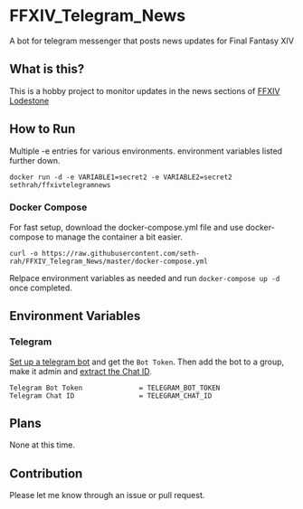 # FFXIV_Telegram_News
A bot for telegram messenger that posts news updates for Final Fantasy XIV

## What is this?

This is a hobby project to monitor updates in the news sections of [FFXIV Lodestone](https://eu.finalfantasyxiv.com/lodestone/)

## How to Run

Multiple -e entries for various environments. environment variables listed further down.

```
docker run -d -e VARIABLE1=secret2 -e VARIABLE2=secret2 sethrah/ffxivtelegramnews
```

### Docker Compose
For fast setup, download the docker-compose.yml file and use docker-compose to manage the container a bit easier.

```
curl -o https://raw.githubusercontent.com/seth-rah/FFXIV_Telegram_News/master/docker-compose.yml
```

Relpace environment variables as needed and run `docker-compose up -d` once completed.

## Environment Variables
### Telegram

[Set up a telegram bot](https://core.telegram.org/bots#3-how-do-i-create-a-bot) and get the `Bot Token`. Then add the bot to a group, make it admin and [extract the Chat ID](https://stackoverflow.com/a/32572159/882223).

```
Telegram Bot Token              = TELEGRAM_BOT_TOKEN
Telegram Chat ID                = TELEGRAM_CHAT_ID
```

## Plans

None at this time.

## Contribution

Please let me know through an issue or pull request.

